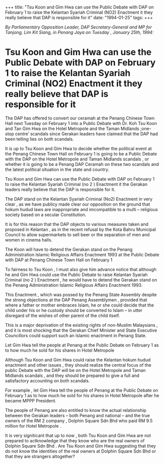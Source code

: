+++ 
title: "Tsu Koon and Gim Hwa can use the Public Debate with DAP on February 1 to raise the Kelantan Syariah Criminal (NO2) Enactment it they really believe that DAP is responsible for it"
date: "1994-01-25"
tags:
+++

_By Parliamentary Opposition Leader, DAP Secretary-General and MP for Tanjong, Lim Kit Siang, in Penang Jaya   on Tuesday  , January  25th, 1994:_

# Tsu Koon and Gim Hwa can use the Public Debate with DAP on February 1 to raise the Kelantan Syariah Criminal (NO2) Enactment it they really believe that DAP is responsible for it 

The DAP has offered to convert our ceramah at the Penang Chinese Town Hall next Tuesday on February 1 into a Public Debate with Dr. Koh Tsu Koon and Tan Gim Hwa on the Hotel Metropole and the Taman Midlands ;one-stop centre’ scandals since Gerakan leaders have claimed that the DAP had been telling lies on both scandals.</u>

It is up to Tsu Koon and Gim Hwa to decide whether the political event at the Penang Chinese Town Hall on February 1 is going to be a Public Debate with the DAP on the Hotel Metropole and Taman Midlands scandals , or whether it is going to be a Penang DAP Ceramah on these two scandals and the latest political situation in the state and country.

Tsu Koon and Gim Hwa can use the Public Debate with DAP on February 1 to raise the Kelantan Syariah Criminal (no 2 ) Enactment it the Gerakan leaders really believe that the DAP is responsible for it.

The DAP stand on the Kelantan Syariah Criminal (No2) Enactment in very clear , as we have publicy made clear our opposition on the ground that hokum hudud laws are inappropriate and imcompatible to a multi – religious society based on a secular Constitution.

It is for this reason that the DAP objects to various measures taken and proposed in Kelantan , as in the recent refusal by the Kota Bahru Municipal Council to allow supermarkets to sell beer or the separation of men and women in cinema halls.

The Koon will have to detend the Gerakan stand on the Penang Administration Islamic Religious Affairs Enactment 1993 at the Public Debate with DAP at Penang Chinese Town Hall on February 1  

To fairness to Tsu Koon , I must also give him advance notice that although he and Gim Hwa could use the Public Debate to raise Kelantan Syariah Criminal (no 2 ) Enactment , he would have to detend the Gerakan stand on the Penang Administration Islamic Religious Affairs Enactment 1993.

This Enactment , which was possed by the Penang State Assembly despite the strong objections at the DAP Penang Assemblymen , provided that where a father or mother embraces Islam, he or she could decide that the child under his or he custody should be converted to Islam – in utter disregard of the wishes of other parent of the child itself.

This is a major deprivation of the existing rights of non-Muslim Malaysians , and it is most shocking that the Gerakan Chief Minister and State Executive Councillors could support such an Islamic enactment in Penang State.

Let Gim Hwa tell the people at Penang at the Public Debate on February 1 as to how much he sold for his shares in Hotel Metropole 

Although Tsu Koon and Gim Hwa could raise the Kelantan hokum hudud enactment and other issues , they should realize the central focus of the public Debate with the DAP will be on the Hotel Metropole and Taman Midlands scandals , and they should be prepared to give a full and satisfactory accounting on both scandals.

For example , let Gim Hwa tell the people of Penang at the Public Debate on February 1 as to how much he sold for his shares in Hotel Metropole after he became MPPP President.

The people of Penang are also entitled to know the actual relationship between the Gerakan leaders – both Penang and national – and the true owners of the RM 2 company , Dolphin Square Sdn Bhd who paid RM 9.5 million for Hotel Metropole .

It is very signiticant that up to now , both Tsu Koon and Gim Hwa are not prepared to actknowledge that they know who are the real owners of Dolphin Square Sdn Bhd . Are Tsu Koon and Gim Hwa suggesting that they do not know the identities of the real owners at Dolphin Square Sdn Bhd or that they are strangers altogether?
 
